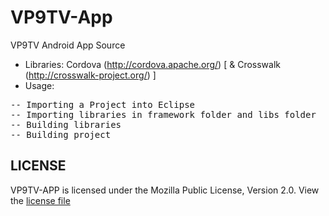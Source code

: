 VP9TV-App
=========

VP9TV Android App Source
- Libraries: Cordova (http://cordova.apache.org/) [ & Crosswalk (http://crosswalk-project.org/) ]
- Usage:
<pre>-- Importing a Project into Eclipse
-- Importing libraries in framework folder and libs folder
-- Building libraries
-- Building project</pre>

<h2>LICENSE</h2>
VP9TV-APP is licensed under the Mozilla Public License, Version 2.0. View the <a href="https://github.com/VP9/VP9TV/blob/master/Android-App/LICENSE">license file</a>
